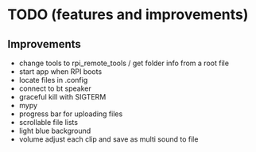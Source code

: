 # TODO (features and improvements)

## Improvements
- change tools to rpi_remote_tools / get folder info from a root file
- start app when RPI boots
- locate files in .config
- connect to bt speaker
- graceful kill with SIGTERM
- mypy
- progress bar for uploading files
- scrollable file lists
- light blue background
- volume adjust each clip and save as multi sound to file

